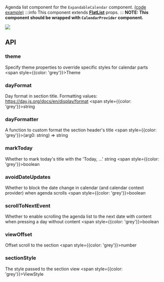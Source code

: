 Agenda list component for the `ExpandableCalendar` component.
[(code example)](https://github.com/wix/react-native-calendars/blob/master/example/src/screens/expandableCalendarScreen.tsx)
:::info
This component extends **[FlatList](https://reactnative.dev/docs/flatlist)** props.
:::
**NOTE: This component should be wrapped with `CalendarProvider` component.**

<div style={{display: 'flex', flexDirection: 'row', overflowX: 'auto', maxHeight: '500px', alignItems: 'center'}}><img style={{maxHeight: '420px'}} src={'https://github.com/wix/react-native-calendars/blob/master/demo/assets/expandable-calendar.gif?raw=true'}/>

</div>

## API

### theme

Specify theme properties to override specific styles for calendar parts
<span style={{color: 'grey'}}>Theme</span>

### dayFormat

Day format in section title. Formatting values: <https://day.js.org/docs/en/display/format>
<span style={{color: 'grey'}}>string</span>

### dayFormatter

A function to custom format the section header's title
<span style={{color: 'grey'}}>(arg0: string) => string</span>

### markToday

Whether to mark today's title with the 'Today, ...' string
<span style={{color: 'grey'}}>boolean</span>

### avoidDateUpdates

Whether to block the date change in calendar (and calendar context provider) when agenda scrolls
<span style={{color: 'grey'}}>boolean</span>

### scrollToNextEvent

Whether to enable scrolling the agenda list to the next date with content when pressing a day without content
<span style={{color: 'grey'}}>boolean</span>

### viewOffset

Offset scroll to the section
<span style={{color: 'grey'}}>number</span>

### sectionStyle

The style passed to the section view
<span style={{color: 'grey'}}>ViewStyle</span>
